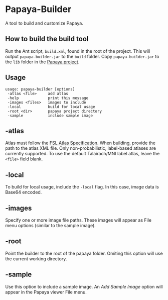 Papaya-Builder
==============

A tool to build and customize Papaya.  


How to build the build tool
-----
Run the Ant script, `build.xml`, found in the root of the project.  This will output `papaya-builder.jar` to the `build` 
folder.  Copy `papaya-builder.jar` to the `lib` folder in the [Papaya project](https://github.com/rii-mango/Papaya).

Usage
-----
```shell
usage: papaya-builder [options]
 -atlas <file>     add atlas
 -help             print this message
 -images <files>   images to include
 -local            build for local usage
 -root <dir>       papaya project directory
 -sample           include sample image
```

-atlas
-----
Atlas must follow the [FSL Atlas Specification](http://ric.uthscsa.edu/mango/imango_guide_atlas.html).  When building, 
provide the path to the atlas XML file.  Only non-probabilistic, label-based atlases are currently supported.  To use the 
default Talairach/MNI label atlas, leave the `<file>` field blank.

-local
-----
To build for local usage, include the `-local` flag.  In this case, image data is Base64 encoded.

-images
-----
Specify one or more image file paths.  These images will appear as File menu options (similar to the sample image).

-root
-----
Point the builder to the root of the papaya folder.  Omiting this option will use the current working directory.

-sample
-----
Use this option to include a sample image.  An _Add Sample Image_ option will appear in the Papaya viewer File menu.
